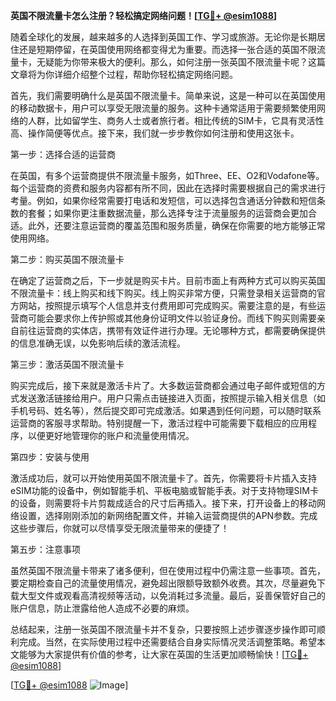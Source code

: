 **英国不限流量卡怎么注册？轻松搞定网络问题！[[TG💪+ @esim1088](https://t.me/s/esim1088)]**

随着全球化的发展，越来越多的人选择到英国工作、学习或旅游。无论你是长期居住还是短期停留，在英国使用网络都变得尤为重要。而选择一张合适的英国不限流量卡，无疑能为你带来极大的便利。那么，如何注册一张英国不限流量卡呢？这篇文章将为你详细介绍整个过程，帮助你轻松搞定网络问题。

首先，我们需要明确什么是英国不限流量卡。简单来说，这是一种可以在英国使用的移动数据卡，用户可以享受无限流量的服务。这种卡通常适用于需要频繁使用网络的人群，比如留学生、商务人士或者旅行者。相比传统的SIM卡，它具有灵活性高、操作简便等优点。接下来，我们就一步步教你如何注册和使用这张卡。

第一步：选择合适的运营商

在英国，有多个运营商提供不限流量卡服务，如Three、EE、O2和Vodafone等。每个运营商的资费和服务内容都有所不同，因此在选择时需要根据自己的需求进行考量。例如，如果你经常需要打电话和发短信，可以选择包含通话分钟数和短信条数的套餐；如果你更注重数据流量，那么选择专注于流量服务的运营商会更加合适。此外，还要注意运营商的覆盖范围和服务质量，确保在你需要的地方能够正常使用网络。

第二步：购买英国不限流量卡

在确定了运营商之后，下一步就是购买卡片。目前市面上有两种方式可以购买英国不限流量卡：线上购买和线下购买。线上购买非常方便，只需登录相关运营商的官方网站，按照提示填写个人信息并支付费用即可完成购买。需要注意的是，有些运营商可能会要求你上传护照或其他身份证明文件以验证身份。而线下购买则需要亲自前往运营商的实体店，携带有效证件进行办理。无论哪种方式，都需要确保提供的信息准确无误，以免影响后续的激活流程。

第三步：激活英国不限流量卡

购买完成后，接下来就是激活卡片了。大多数运营商都会通过电子邮件或短信的方式发送激活链接给用户。用户只需点击链接进入页面，按照提示输入相关信息（如手机号码、姓名等），然后提交即可完成激活。如果遇到任何问题，可以随时联系运营商的客服寻求帮助。特别提醒一下，激活过程中可能需要下载相应的应用程序，以便更好地管理你的账户和流量使用情况。

第四步：安装与使用

激活成功后，就可以开始使用英国不限流量卡了。首先，你需要将卡片插入支持eSIM功能的设备中，例如智能手机、平板电脑或智能手表。对于支持物理SIM卡的设备，则需要将卡片剪裁成适合的尺寸后再插入。接下来，打开设备上的移动网络设置，选择刚刚添加的新网络配置文件，并输入运营商提供的APN参数。完成这些步骤后，你就可以尽情享受无限流量带来的便捷了！

第五步：注意事项

虽然英国不限流量卡带来了诸多便利，但在使用过程中仍需注意一些事项。首先，要定期检查自己的流量使用情况，避免超出限额导致额外收费。其次，尽量避免下载大型文件或观看高清视频等活动，以免消耗过多流量。最后，妥善保管好自己的账户信息，防止泄露给他人造成不必要的麻烦。

总结起来，注册一张英国不限流量卡并不复杂，只要按照上述步骤逐步操作即可顺利完成。当然，在实际使用过程中还需要结合自身实际情况灵活调整策略。希望本文能够为大家提供有价值的参考，让大家在英国的生活更加顺畅愉快！[[TG💪+ @esim1088](https://t.me/s/esim1088)]

[[TG💪+ @esim1088](https://t.me/s/esim1088) ![Image](https://i.postimg.cc/4NQfJmqS/Snipaste-2025-05-13-00-14-12.png)]